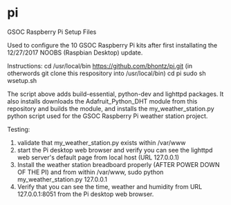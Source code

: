 # pi
GSOC Raspberry Pi Setup Files

Used to configure the 10 GSOC Raspberry Pi kits after first installating the 12/27/2017 NOOBS (Raspbian Desktop) update.

Instructions:
cd /usr/local/bin
https://github.com/bhontz/pi.git (in otherwords git clone this respository into /usr/local/bin)
cd pi
sudo sh wsetup.sh

The script above adds build-essential, python-dev and lighttpd packages.  It also installs downloads the Adafruit_Python_DHT module from this repository and builds the module, and installs the my_weather_station.py python script used for the GSOC Raspberry Pi weather station project.

Testing:
1) validate that my_weather_station.py exists within /var/www
2) start the Pi desktop web browser and verify you can see the lighttpd web server's default page from local host (URL 127.0.0.1)
3) Install the weather station breadboard properly (AFTER POWER DOWN OF THE PI) and from within /var/www, sudo python my_weather_station.py 127.0.0.1
4) Verify that you can see the time, weather and humidity from URL 127.0.0.1:8051 from the Pi desktop web browser.
